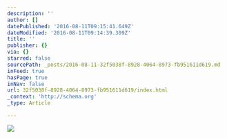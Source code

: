 ```yaml
---
description: ''
author: []
datePublished: '2016-08-11T09:15:41.649Z'
dateModified: '2016-08-11T09:14:39.309Z'
title: ''
publisher: {}
via: {}
starred: false
sourcePath: _posts/2016-08-11-32f5038f-8928-4064-8973-fb951611d619.md
inFeed: true
hasPage: true
inNav: false
url: 32f5038f-8928-4064-8973-fb951611d619/index.html
_context: 'http://schema.org'
_type: Article

---
```

![](https://the-grid-user-content.s3-us-west-2.amazonaws.com/6f88457a-56aa-4231-908a-6b25b2314ff1.jpg)